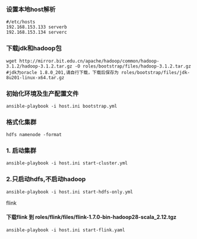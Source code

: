 ### 设置本地host解析
```
#/etc/hosts
192.168.153.133 serverb
192.168.153.134 serverc
```

### 下载jdk和hadoop包
```
wget http://mirror.bit.edu.cn/apache/hadoop/common/hadoop-3.1.2/hadoop-3.1.2.tar.gz -O roles/bootstrap/files/hadoop-3.1.2.tar.gz
#jdk为oracle 1.8.0_201,请自行下载，下载后保存为 roles/bootstrap/files/jdk-8u201-linux-x64.tar.gz
```

### 初始化环境及生产配置文件
```
ansible-playbook -i host.ini bootstrap.yml
```

### 格式化集群
```
hdfs namenode -format
```

### 1. 启动集群
```
ansible-playbook -i host.ini start-cluster.yml
```

### 2.只启动hdfs,不启动hadoop
```
ansible-playbook -i host.ini start-hdfs-only.yml 
```


flink

#### 下载flink 到 roles/flink/files/flink-1.7.0-bin-hadoop28-scala_2.12.tgz
```
ansible-playbook -i host.ini start-flink.yaml
```
